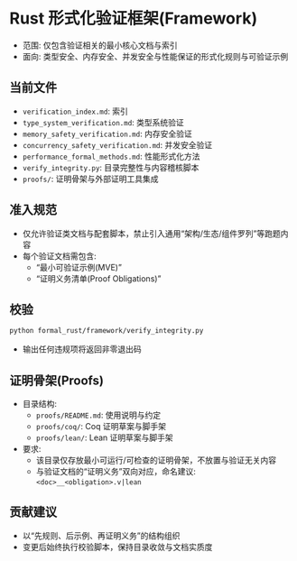 # Rust 形式化验证框架(Framework)

- 范围: 仅包含验证相关的最小核心文档与索引
- 面向: 类型安全、内存安全、并发安全与性能保证的形式化规则与可验证示例

## 当前文件

- `verification_index.md`: 索引
- `type_system_verification.md`: 类型系统验证
- `memory_safety_verification.md`: 内存安全验证
- `concurrency_safety_verification.md`: 并发安全验证
- `performance_formal_methods.md`: 性能形式化方法
- `verify_integrity.py`: 目录完整性与内容稽核脚本
- `proofs/`: 证明骨架与外部证明工具集成

## 准入规范

- 仅允许验证类文档与配套脚本，禁止引入通用“架构/生态/组件罗列”等跑题内容
- 每个验证文档需包含:
  - “最小可验证示例(MVE)”
  - “证明义务清单(Proof Obligations)”

## 校验

```bash
python formal_rust/framework/verify_integrity.py
```

- 输出任何违规项将返回非零退出码

## 证明骨架(Proofs)

- 目录结构:
  - `proofs/README.md`: 使用说明与约定
  - `proofs/coq/`: Coq 证明草案与脚手架
  - `proofs/lean/`: Lean 证明草案与脚手架
- 要求:
  - 该目录仅存放最小可运行/可检查的证明骨架，不放置与验证无关内容
  - 与验证文档的“证明义务”双向对应，命名建议: `<doc>__<obligation>.v|lean`

## 贡献建议

- 以“先规则、后示例、再证明义务”的结构组织
- 变更后始终执行校验脚本，保持目录收敛与文档实质度
